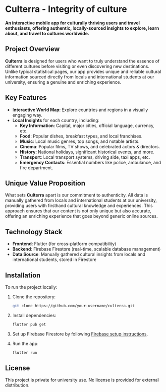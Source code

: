 # Culterra - Integrity of culture

**An interactive mobile app for culturally thriving users and travel enthusiasts, offering authentic, locally-sourced insights to explore, learn about, and travel to cultures worldwide.**

## Project Overview

**Culterra** is designed for users who want to truly understand the essence of different cultures before visiting or even discovering new destinations. Unlike typical statistical pages, our app provides unique and reliable cultural information sourced directly from locals and international students at our university, ensuring a genuine and enriching experience.

## Key Features

- **Interactive World Map**: Explore countries and regions in a visually engaging way.
- **Local Insights** for each country, including:
    - **Key Information**: Capital, major cities, official language, currency, etc.
    - **Food**: Popular dishes, breakfast types, and local franchises.
    - **Music**: Local music genres, top songs, and notable artists.
    - **Cinema**: Popular films, TV shows, and celebrated actors & directors.
    - **History**: National holidays, significant historical events, and more.
    - **Transport**: Local transport systems, driving side, taxi apps, etc.
    - **Emergency Contacts**: Essential numbers like police, ambulance, and fire department.

## Unique Value Proposition

What sets **Culterra** apart is our commitment to authenticity. All data is manually gathered from locals and international students at our university, providing users with firsthand cultural knowledge and experiences. This approach ensures that our content is not only unique but also accurate, offering an enriching experience that goes beyond generic online sources.

## Technology Stack

- **Frontend**: Flutter (for cross-platform compatibility)
- **Backend**: Firebase Firestore (real-time, scalable database management)
- **Data Source**: Manually gathered cultural insights from locals and international students, stored in Firestore

## Installation

To run the project locally:

1. Clone the repository:
   ```bash
   git clone https://github.com/your-username/culterra.git
   ```

2. Install dependencies:
   ```bash
   flutter pub get
   ```

3. Set up Firebase Firestore by following [Firebase setup instructions](https://firebase.google.com/docs/flutter/setup).

4. Run the app:
   ```bash
   flutter run
   ```

## License

This project is private for university use. No license is provided for external distribution.

